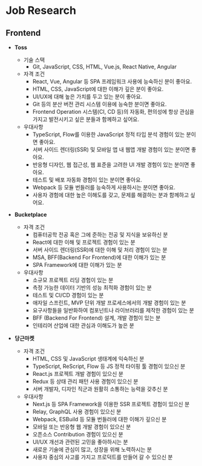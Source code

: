 # Job Research

## Frontend

- **Toss**
  - 기술 스택
    - Git, JavaScript, CSS, HTML, Vue.js, React Native, Angular
  - 자격 조건
    - React, Vue, Angular 등 SPA 프레임워크 사용에 능숙하신 분이 좋아요.
    - HTML, CSS, JavaScript에 대한 이해가 깊은 분이 좋아요.
    - UI/UX에 대해 높은 가치를 두고 있는 분이 좋아요.
    - Git 등의 분산 버전 관리 시스템 이용에 능숙한 분이면 좋아요.
    - Frontend Operation 시스템(CI, CD 등)의 자동화, 편의성에 항상 관심을 가지고 발전시키고 싶은 분들과 함께하고 싶어요.
  - 우대사항
    - TypeScript, Flow를 이용한 JavaScript 정적 타입 분석 경험이 있는 분이면 좋아요.
    - 서버 사이드 렌더링(SSR) 및 모바일 앱 내 웹앱 개발 경험이 있는 분이면 좋아요.
    - 반응형 디자인, 웹 접근성, 웹 표준을 고려한 UI 개발 경험이 있는 분이면 좋아요.
    - 테스트 및 배포 자동화 경험이 있는 분이면 좋아요.
    - Webpack 등 모듈 번들러를 능숙하게 사용하시는 분이면 좋아요.
    - 사용자 경험에 대한 높은 이해도를 갖고, 문제를 해결하는 분과 함께하고 싶어요.

- **Bucketplace**
  - 자격 조건
    - 컴퓨터공학 전공 혹은 그에 준하는 전공 및 지식을 보유하신 분
    - React에 대한 이해 및 프로젝트 경험이 있는 분
    - 서버 사이드 렌더링(SSR)에 대한 이해 및 처리 경험이 있는 분
    - MSA, BFF(Backend For Frontend)에 대한 이해가 있는 분
    - SPA Framework에 대한 이해가 있는 분
  - 우대사항
    - 소규모 프로젝트 리딩 경험이 있는 분
    - 측정 가능한 데이터 기반의 성능 최적화 경험이 있는 분
    - 테스트 및 CI/CD 경험이 있는 분
    - 애자일 스프린트, MVP 단위 개발 프로세스에서의 개발 경험이 있는 분
    - 요구사항들을 일반화하여 컴포넌트나 라이브러리를 제작한 경험이 있는 분
    - BFF (Backend For Frontend) 설계, 개발 경험이 있는 분
    - 인테리어 산업에 대한 관심과 이해도가 높은 분
- **당근마켓**
  - 자격 조건
    - HTML, CSS 및 JavaScript 생태계에 익숙하신 분
    - TypeScript, ReScript, Flow 등 JS 정적 타이핑 툴 경험이 있으신 분
    - React.js 프로젝트 개발 경험이 있으신 분
    - Redux 등 상태 관리 패턴 사용 경험이 있으신 분
    - 서버 개발자, 디자인 직군과 원활히 소통하는 능력을 갖추신 분
  - 우대사항
    - Next.js 등 SPA Framework을 이용한 SSR 프로젝트 경험이 있으신 분
    - Relay, GraphQL 사용 경험이 있으신 분
    - Webpack, ESBuild 등 모듈 번들러에 대한 이해가 깊으신 분
    - 모바일 또는 반응형 웹 개발 경험이 있으신 분
    - 오픈소스 Contribution 경험이 있으신 분
    - UI/UX 개선과 관련된 고민을 좋아하시는 분
    - 새로운 기술에 관심이 많고, 성장을 위해 노력하시는 분
    - 사용자 중심의 사고를 가지고 프로덕트를 만들어 갈 수 있으신 분